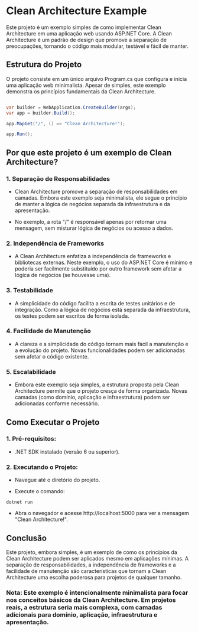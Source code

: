 # Clean Architecture Example
Este projeto é um exemplo simples de como implementar Clean Architecture em uma aplicação web usando ASP.NET Core. A Clean Architecture é um padrão de design que promove a separação de preocupações, tornando o código mais modular, testável e fácil de manter.

## Estrutura do Projeto
O projeto consiste em um único arquivo Program.cs que configura e inicia uma aplicação web minimalista. Apesar de simples, este exemplo demonstra os princípios fundamentais da Clean Architecture.

``` csharp

var builder = WebApplication.CreateBuilder(args);
var app = builder.Build();

app.MapGet("/", () => "Clean Architecture!");

app.Run();
```

## Por que este projeto é um exemplo de Clean Architecture?
### 1. Separação de Responsabilidades
- Clean Architecture promove a separação de responsabilidades em camadas. Embora este exemplo seja minimalista, ele segue o princípio de manter a lógica de negócios separada da infraestrutura e da apresentação.

- No exemplo, a rota "/" é responsável apenas por retornar uma mensagem, sem misturar lógica de negócios ou acesso a dados.

### 2. Independência de Frameworks
- A Clean Architecture enfatiza a independência de frameworks e bibliotecas externas. Neste exemplo, o uso do ASP.NET Core é mínimo e poderia ser facilmente substituído por outro framework sem afetar a lógica de negócios (se houvesse uma).

### 3. Testabilidade
- A simplicidade do código facilita a escrita de testes unitários e de integração. Como a lógica de negócios está separada da infraestrutura, os testes podem ser escritos de forma isolada.

### 4. Facilidade de Manutenção
- A clareza e a simplicidade do código tornam mais fácil a manutenção e a evolução do projeto. Novas funcionalidades podem ser adicionadas sem afetar o código existente.

### 5. Escalabilidade
- Embora este exemplo seja simples, a estrutura proposta pela Clean Architecture permite que o projeto cresça de forma organizada. Novas camadas (como domínio, aplicação e infraestrutura) podem ser adicionadas conforme necessário.

## Como Executar o Projeto
### 1. Pré-requisitos:

- .NET SDK instalado (versão 6 ou superior).

### 2. Executando o Projeto:

- Navegue até o diretório do projeto.

- Execute o comando:

``` dotnet run ```
- Abra o navegador e acesse http://localhost:5000 para ver a mensagem "Clean Architecture!".

## Conclusão
Este projeto, embora simples, é um exemplo de como os princípios da Clean Architecture podem ser aplicados mesmo em aplicações mínimas. A separação de responsabilidades, a independência de frameworks e a facilidade de manutenção são características que tornam a Clean Architecture uma escolha poderosa para projetos de qualquer tamanho.

### Nota: Este exemplo é intencionalmente minimalista para focar nos conceitos básicos da Clean Architecture. Em projetos reais, a estrutura seria mais complexa, com camadas adicionais para domínio, aplicação, infraestrutura e apresentação.
